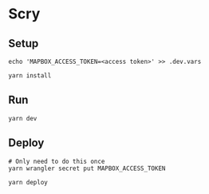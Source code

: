 # Scry

## Setup

```shell
echo 'MAPBOX_ACCESS_TOKEN=<access token>' >> .dev.vars
```

```shell
yarn install
```

## Run

```shell
yarn dev
```

## Deploy

```shell
# Only need to do this once
yarn wrangler secret put MAPBOX_ACCESS_TOKEN
```

```shell
yarn deploy
```
